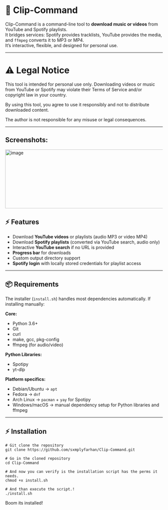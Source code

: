 # :musical_note: Clip-Command

Clip-Command is a command-line tool to **download music or videos** from YouTube and Spotify playlists.  
It bridges services: Spotify provides tracklists, YouTube provides the media, and `ffmpeg` converts it to MP3 or MP4.  
It’s interactive, flexible, and designed for personal use.

----

# ⚠️  Legal Notice

This tool is intended for personal use only. Downloading videos or music from YouTube or Spotify may violate their Terms of Service and/or copyright law in your country.

By using this tool, you agree to use it responsibly and not to distribute downloaded content.

The author is not responsible for any misuse or legal consequences.

---


## Screenshots:

<img width="900" height="188" alt="image" src="https://github.com/user-attachments/assets/460797d2-3600-46f1-810b-bb6b77da5902" />


## :zap: Features

- Download **YouTube videos** or playlists (audio MP3 or video MP4)
- Download **Spotify playlists** (converted via YouTube search, audio only)
- Interactive **YouTube search** if no URL is provided
- **Progress bar** for downloads
- Custom output directory support
- **Spotify login** with locally stored credentials for playlist access

---

## :package: Requirements

The installer (`install.sh`) handles most dependencies automatically. If installing manually:

**Core:**
- Python 3.6+
- Git
- curl
- make, gcc, pkg-config
- ffmpeg (for audio/video)

**Python Libraries:**
- Spotipy
- yt-dlp

**Platform specifics:**
- Debian/Ubuntu → `apt`
- Fedora → `dnf`
- Arch Linux → `pacman` + `yay` for Spotipy
- Windows/macOS → manual dependency setup for Python libraries and ffmpeg

---

## :zap: Installation

```
# Git clone the repository
git clone https://github.com/sxmplyfarhan/Clip-Command.git

# Go in the cloned repository
cd Clip-Command

# And now you can verify is the installation script has the perms it needs.
chmod +x install.sh

# And than execute the script.!
./install.sh
```

Boom its installed!
